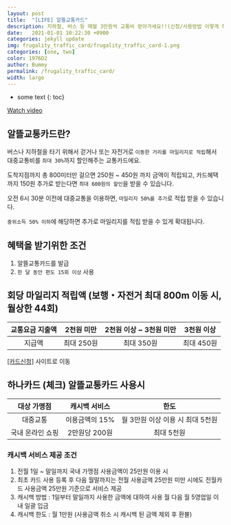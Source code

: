 ```yaml
---
layout: post
title:  "[LIFE] 알뜰교통카드"
description: 지하철, 버스 등 매월 3만원씩 교통비 받아가세요!!(신청/사용방법 이렇게 하시면 돼요)
date:   2021-01-01 10:22:30 +0900
categories: jekyll update
img: frugality_traffic_card/frugality_traffic_card-1.png
categories: [one, two]
color: 1976D2
author: Bummy
permalink: /frugality_traffic_card/
width: large
---
```


* some text
{: toc}

[Watch video](https://www.youtube.com/watch?v=YhJEyh0H-Mg)


## 알뜰교통카드란?

버스나 지하철을 타기 위해서 걷거나 또는 자전거로 ``이동한 거리를 마일리지로 적립``해서 대중교통비를 ``최대 30%``까지 할인해주는 교통카드에요.

도착지점까지 총 800미터만 걸으면 250원 ~ 450원 까지 금액이 적립되고, 카드혜택까지 150원 추가로 받는다면 ``최대 600원의 할인``을 받을 수 있습니다.

오전 6시 30분 이전에 대중교통을 이용하면, ``마일리지 50%를 추가``로 적립 받을 수 있습니다.

``중위소득 50% 이하``에 해당하면 추가로 마일리지를 적립 받을 수 있게 확대됩니다.

## 혜택을 받기위한 조건

1. 알뜰교통카드를 발급
1. ``한 달 동안 편도 15회 이상`` 사용

## 회당 마일리지 적립액 (보행・자전거 최대 800m 이동 시, 월상한 44회)

| 교통요금 지출액 | 2천원 미만 | 2천원 이상 ~ 3천원 미만 | 3천원 이상 |
| :---: | :---: | :---:| :---: |
| 지급액 | 최대 250원 | 최대 350원 | 최대 450원 |


[[카드신청]][a] 사이트로 이동

## 하나카드 (체크) 알뜰교통카드 사용시

| 대상 가맹점 | 캐시백 서비스 | 한도 |
| :---: | :---: | :---: |
| 대중교통 | 이용금액의 15% | 월 3만원 이상 이용 시 최대 5천원 |
| 국내 온라인 쇼핑 | 2만원당 200원 | 최대 5천원 |

### 캐시백 서비스 제공 조건

1. 전월 1일 ~ 말일까지 국내 가맹점 사용금액이 25만원 이용 시
1. 최초 카드 사용 등록 후 다음 월말까지는 전월 사용금액 25만원 미만 시에도 전월카드 사용금액 25만원 기준으로 서비스 제공
1. 캐시백 방법 : 1일부터 말일까지 사용한 금액에 대하여 사용 월 다음 월 5영업일 이내 일괄 입금
1. 캐시백 한도 : 월 1만원 (사용금액 취소 시 캐시백 된 금액 제외 후 환불)

[a]: https://www.alcard.kr/

<style>
.page-container {max-width: 1000px}
</style>